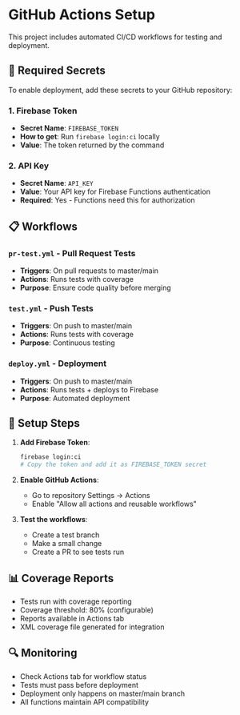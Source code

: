 # GitHub Actions Setup

This project includes automated CI/CD workflows for testing and deployment.

## 🔧 Required Secrets

To enable deployment, add these secrets to your GitHub repository:

### 1. Firebase Token
- **Secret Name**: `FIREBASE_TOKEN`
- **How to get**: Run `firebase login:ci` locally
- **Value**: The token returned by the command

### 2. API Key
- **Secret Name**: `API_KEY`
- **Value**: Your API key for Firebase Functions authentication
- **Required**: Yes - Functions need this for authorization

## 📋 Workflows

### `pr-test.yml` - Pull Request Tests
- **Triggers**: On pull requests to master/main
- **Actions**: Runs tests with coverage
- **Purpose**: Ensure code quality before merging

### `test.yml` - Push Tests  
- **Triggers**: On push to master/main
- **Actions**: Runs tests with coverage
- **Purpose**: Continuous testing

### `deploy.yml` - Deployment
- **Triggers**: On push to master/main
- **Actions**: Runs tests + deploys to Firebase
- **Purpose**: Automated deployment

## 🚀 Setup Steps

1. **Add Firebase Token**:
   ```bash
   firebase login:ci
   # Copy the token and add it as FIREBASE_TOKEN secret
   ```

2. **Enable GitHub Actions**:
   - Go to repository Settings → Actions
   - Enable "Allow all actions and reusable workflows"

3. **Test the workflows**:
   - Create a test branch
   - Make a small change
   - Create a PR to see tests run

## 📊 Coverage Reports

- Tests run with coverage reporting
- Coverage threshold: 80% (configurable)
- Reports available in Actions tab
- XML coverage file generated for integration

## 🔍 Monitoring

- Check Actions tab for workflow status
- Tests must pass before deployment
- Deployment only happens on master/main branch
- All functions maintain API compatibility
